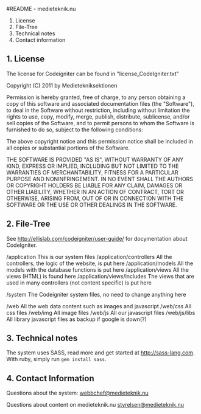 #README - medieteknik.nu

1. License
2. File-Tree
3. Technical notes
4. Contact information

## 1. License
The license for Codeigniter can be found in "license_CodeIgniter.txt"

Copyright (C) 2011 by Medietekniksektionen

Permission is hereby granted, free of charge, to any person obtaining a copy
of this software and associated documentation files (the "Software"), to deal
in the Software without restriction, including without limitation the rights
to use, copy, modify, merge, publish, distribute, sublicense, and/or sell
copies of the Software, and to permit persons to whom the Software is
furnished to do so, subject to the following conditions:

The above copyright notice and this permission notice shall be included in
all copies or substantial portions of the Software.

THE SOFTWARE IS PROVIDED "AS IS", WITHOUT WARRANTY OF ANY KIND, EXPRESS OR
IMPLIED, INCLUDING BUT NOT LIMITED TO THE WARRANTIES OF MERCHANTABILITY,
FITNESS FOR A PARTICULAR PURPOSE AND NONINFRINGEMENT. IN NO EVENT SHALL THE
AUTHORS OR COPYRIGHT HOLDERS BE LIABLE FOR ANY CLAIM, DAMAGES OR OTHER
LIABILITY, WHETHER IN AN ACTION OF CONTRACT, TORT OR OTHERWISE, ARISING FROM,
OUT OF OR IN CONNECTION WITH THE SOFTWARE OR THE USE OR OTHER DEALINGS IN
THE SOFTWARE.


## 2. File-Tree
See http://ellislab.com/codeigniter/user-guide/ for docymentation about CodeIgniter.

/application				This is our system files
/application/controllers 	All the controllers, the logic of the website, is put here
/application/models			All the models with the database functions is put here
/application/views			All the views (HTML) is found here
/application/views/includes	The views that are used in many controllers (not content specific) is put here

/system						The Codeigniter system files, no need to change anything here

/web						All the web data content such as images and javascript
/web/css					All css files
/web/img					All image files
/web/js						All our javascript files
/web/js/libs				All library javascript files as backup if google is down(?)


## 3. Technical notes
The system uses SASS, read more and get started at http://sass-lang.com. With ruby, simply
run <code>gem install sass</code>.

## 4. Contact Information
Questions about the system:
	webbchef@medieteknik.nu

Questions about content on medieteknik.nu
	styrelsen@medieteknik.nu
